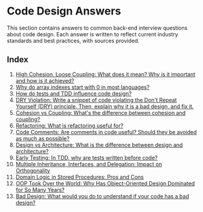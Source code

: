 # Code Design Answers

This section contains answers to common back-end interview questions about code design. Each answer is written to reflect current industry standards and best practices, with sources provided.

## Index

1. [High Cohesion, Loose Coupling: What does it mean? Why is it important and how is it achieved?](./high_cohesion_loose_coupling.md)
2. [Why do array indexes start with 0 in most languages?](./index_0.md)
3. [How do tests and TDD influence code design?](./tdd.md)
4. [DRY Violation: Write a snippet of code violating the Don't Repeat Yourself (DRY) principle. Then, explain why it is a bad design, and fix it.](./dry_violation.md)
5. [Cohesion vs Coupling: What's the difference between cohesion and coupling?](./cohesion_vs_coupling.md)
6. [Refactoring: What is refactoring useful for?](./refactoring.md)
7. [Code Comments: Are comments in code useful? Should they be avoided as much as possible?](./code_comments.md)
8. [Design vs Architecture: What is the difference between design and architecture?](./design_vs_architecture.md)
9. [Early Testing: In TDD, why are tests written before code?](./early_testing.md)
10. [Multiple Inheritance, Interfaces, and Delegation: Impact on Orthogonality](./multiple_inheritance.md)
11. [Domain Logic in Stored Procedures: Pros and Cons](./domain_logic_in_stored_procedures.md)
12. [OOP Took Over the World: Why Has Object-Oriented Design Dominated for So Many Years?](./oop_took_over_the_world.md)
13. [Bad Design: What would you do to understand if your code has a bad design?](./bad_design.md)

<!-- Add links to individual code design answers here as they are created --> 